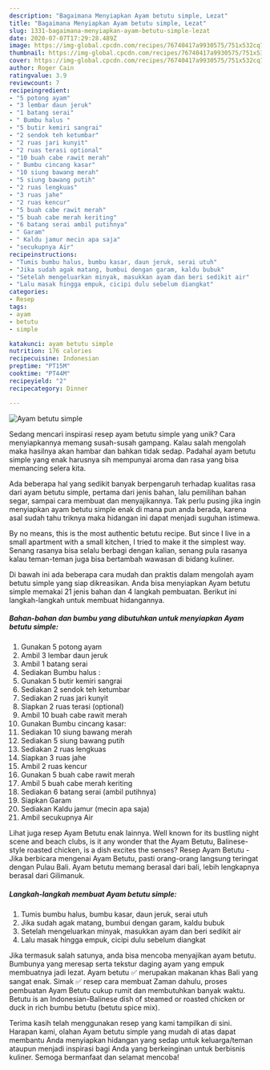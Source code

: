 ```yaml
---
description: "Bagaimana Menyiapkan Ayam betutu simple, Lezat"
title: "Bagaimana Menyiapkan Ayam betutu simple, Lezat"
slug: 1331-bagaimana-menyiapkan-ayam-betutu-simple-lezat
date: 2020-07-07T17:29:28.489Z
image: https://img-global.cpcdn.com/recipes/76740417a9930575/751x532cq70/ayam-betutu-simple-foto-resep-utama.jpg
thumbnail: https://img-global.cpcdn.com/recipes/76740417a9930575/751x532cq70/ayam-betutu-simple-foto-resep-utama.jpg
cover: https://img-global.cpcdn.com/recipes/76740417a9930575/751x532cq70/ayam-betutu-simple-foto-resep-utama.jpg
author: Roger Cain
ratingvalue: 3.9
reviewcount: 7
recipeingredient:
- "5 potong ayam"
- "3 lembar daun jeruk"
- "1 batang serai"
- " Bumbu halus "
- "5 butir kemiri sangrai"
- "2 sendok teh ketumbar"
- "2 ruas jari kunyit"
- "2 ruas terasi optional"
- "10 buah cabe rawit merah"
- " Bumbu cincang kasar"
- "10 siung bawang merah"
- "5 siung bawang putih"
- "2 ruas lengkuas"
- "3 ruas jahe"
- "2 ruas kencur"
- "5 buah cabe rawit merah"
- "5 buah cabe merah keriting"
- "6 batang serai ambil putihnya"
- " Garam"
- " Kaldu jamur mecin apa saja"
- "secukupnya Air"
recipeinstructions:
- "Tumis bumbu halus, bumbu kasar, daun jeruk, serai utuh"
- "Jika sudah agak matang, bumbui dengan garam, kaldu bubuk"
- "Setelah mengeluarkan minyak, masukkan ayam dan beri sedikit air"
- "Lalu masak hingga empuk, cicipi dulu sebelum diangkat"
categories:
- Resep
tags:
- ayam
- betutu
- simple

katakunci: ayam betutu simple 
nutrition: 176 calories
recipecuisine: Indonesian
preptime: "PT15M"
cooktime: "PT44M"
recipeyield: "2"
recipecategory: Dinner

---
```



![Ayam betutu simple](https://img-global.cpcdn.com/recipes/76740417a9930575/751x532cq70/ayam-betutu-simple-foto-resep-utama.jpg)

Sedang mencari inspirasi resep ayam betutu simple yang unik? Cara menyiapkannya memang susah-susah gampang. Kalau salah mengolah maka hasilnya akan hambar dan bahkan tidak sedap. Padahal ayam betutu simple yang enak harusnya sih mempunyai aroma dan rasa yang bisa memancing selera kita.

Ada beberapa hal yang sedikit banyak berpengaruh terhadap kualitas rasa dari ayam betutu simple, pertama dari jenis bahan, lalu pemilihan bahan segar, sampai cara membuat dan menyajikannya. Tak perlu pusing jika ingin menyiapkan ayam betutu simple enak di mana pun anda berada, karena asal sudah tahu triknya maka hidangan ini dapat menjadi suguhan istimewa.

By no means, this is the most authentic betutu recipe. But since I live in a small apartment with a small kitchen, I tried to make it the simplest way. Senang rasanya bisa selalu berbagi dengan kalian, senang pula rasanya kalau teman-teman juga bisa bertambah wawasan di bidang kuliner.


Di bawah ini ada beberapa cara mudah dan praktis dalam mengolah ayam betutu simple yang siap dikreasikan. Anda bisa menyiapkan Ayam betutu simple memakai 21 jenis bahan dan 4 langkah pembuatan. Berikut ini langkah-langkah untuk membuat hidangannya.

<!--inarticleads1-->

##### Bahan-bahan dan bumbu yang dibutuhkan untuk menyiapkan Ayam betutu simple:

1. Gunakan 5 potong ayam
1. Ambil 3 lembar daun jeruk
1. Ambil 1 batang serai
1. Sediakan  Bumbu halus :
1. Gunakan 5 butir kemiri sangrai
1. Sediakan 2 sendok teh ketumbar
1. Sediakan 2 ruas jari kunyit
1. Siapkan 2 ruas terasi (optional)
1. Ambil 10 buah cabe rawit merah
1. Gunakan  Bumbu cincang kasar:
1. Sediakan 10 siung bawang merah
1. Sediakan 5 siung bawang putih
1. Sediakan 2 ruas lengkuas
1. Siapkan 3 ruas jahe
1. Ambil 2 ruas kencur
1. Gunakan 5 buah cabe rawit merah
1. Ambil 5 buah cabe merah keriting
1. Sediakan 6 batang serai (ambil putihnya)
1. Siapkan  Garam
1. Sediakan  Kaldu jamur (mecin apa saja)
1. Ambil secukupnya Air


Lihat juga resep Ayam Betutu enak lainnya. Well known for its bustling night scene and beach clubs, is it any wonder that the Ayam Betutu, Balinese-style roasted chicken, is a dish excites the senses? Resep Ayam Betutu - Jika berbicara mengenai Ayam Betutu, pasti orang-orang langsung teringat dengan Pulau Bali. Ayam betutu memang berasal dari bali, lebih lengkapnya berasal dari Gilimanuk. 

<!--inarticleads2-->

##### Langkah-langkah membuat Ayam betutu simple:

1. Tumis bumbu halus, bumbu kasar, daun jeruk, serai utuh
1. Jika sudah agak matang, bumbui dengan garam, kaldu bubuk
1. Setelah mengeluarkan minyak, masukkan ayam dan beri sedikit air
1. Lalu masak hingga empuk, cicipi dulu sebelum diangkat


Jika termasuk salah satunya, anda bisa mencoba menyajikan ayam betutu. Bumbunya yang meresap serta tekstur daging ayam yang empuk membuatnya jadi lezat. Ayam betutu ✅ merupakan makanan khas Bali yang sangat enak. Simak ✅ resep cara membuat Zaman dahulu, proses pembuatan Ayam Betutu cukup rumit dan membutuhkan banyak waktu. Betutu is an Indonesian-Balinese dish of steamed or roasted chicken or duck in rich bumbu betutu (betutu spice mix). 

Terima kasih telah menggunakan resep yang kami tampilkan di sini. Harapan kami, olahan Ayam betutu simple yang mudah di atas dapat membantu Anda menyiapkan hidangan yang sedap untuk keluarga/teman ataupun menjadi inspirasi bagi Anda yang berkeinginan untuk berbisnis kuliner. Semoga bermanfaat dan selamat mencoba!
